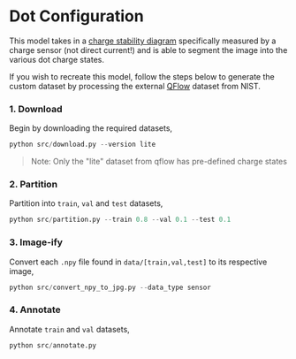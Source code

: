 # Dot Configuration

This model takes in a [charge stability diagram](https://www.qutube.nl/machine-learning-for-semiconductor-quantum-devices/charge-stability-diagrams) specifically measured by a charge sensor (not direct current!) and is able to segment the image into the various dot charge states.

If you wish to recreate this model, follow the steps below to generate the custom dataset by processing the external [QFlow](https://data.nist.gov/od/id/66492819760D3FF6E05324570681BA721894) dataset from NIST. 

### 1. Download 

Begin by downloading the required datasets,
```python
python src/download.py --version lite
```

>Note: Only the "lite" dataset from qflow has pre-defined charge states

### 2. Partition

Partition into `train`, `val` and `test` datasets,
```python
python src/partition.py --train 0.8 --val 0.1 --test 0.1
```

### 3. Image-ify

Convert each `.npy` file found in `data/[train,val,test]` to its respective image,
```python
python src/convert_npy_to_jpg.py --data_type sensor
```

### 4. Annotate 

Annotate `train` and `val` datasets,
```python
python src/annotate.py
```
